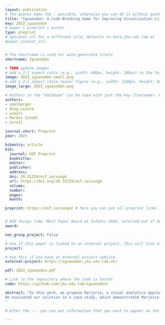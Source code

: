 ```yaml
---
layout: publication
# The quotes make the : possible, otherwise you can do it without quotes
title: "Iguanodon: A Code-Breaking Game for Improving Visualization Literacy"
key: 2023_iguanodon
# paper | preprint | poster
type: preprint
# optional url for a different site; defaults to data.jku-vds-lab.at
#paper_content_url: 


# The shortname is used for auto-generated titels
shortname: Iguanodon

# TODO update images
# add a 2:1 aspect ratio (e.g., width: 400px, height: 200px) to the folder /assets/images/papers/
image: 2023_iguanodon_small.png
# add a 2:1 aspect ratio teaser figure (e.g., width: 1200px, height: 600px) to the folder /assets/images/papers/
image_large: 2023_iguanodon.png

# Authors in the "database" can be used with just the key (lastname). Others can be written properly.
authors:
- adelberger
- Oleg Lesota
- eckelt
- Markus Schedl
- streit

journal-short: Preprint
year: 2023

bibentry: article
bib:
  journal: OSF Preprint
  booktitle: 
  editor: 
  publisher: 
  address: 
  doi: 10.31219/osf.io/xung4
  url: https://doi.org/10.31219/osf.io/xung4 
  volume: 
  number: 
  pages: 
  month:

preprint: https://osf.io/xung4/ # here you can put all preprint links (arxiv.org, osf.io,...)


# Add things like "Best Paper Award at InfoVis 2099, selected out of 4000 submissions"
award:

non_group_project: False

# Use if this paper is linked to an internal project. This will link to the project site
project: 

# Use this if you have an external project website
external-project: https://iguanodon.jku-vds-lab.at/

pdf: 2023_iguanodon.pdf

# Link to the repository where the code is hostet
code: https://github.com/jku-vds-lab/iguanodon/

abstract: "In this work, we propose Marjorie, a visual analytics approach to address the challenge of analyzing patients’ diabetes data during brief regular appointments with their diabetologists. Designed in consultation with diabetologists, Marjorie uses a combination of visual and algorithmic methods to support the exploration of patterns in the data. Patterns of interest include seasonal variations of the glucose profiles, and non-periodic patterns such as fluctuations around mealtimes or periods of hypoglycemia (i.e., glucose levels below the normal range). We introduce a unique representation of glucose data based on modified horizon graphs and hierarchical clustering of adjacent carbohydrate or insulin entries. Semantic zooming allows the exploration of patterns on different levels of temporal detail.
We evaluated our solution in a case study, which demonstrated Marjorie’s potential to provide valuable insights into therapy parameters and unfavorable eating habits, among others. The study results suggest that Marjorie effectively supports patients and diabetologists in the joint exploration of patterns in diabetes data, potentially enabling more informed treatment decisions.
"

# After the --- you can put information that you want to appear on the website using markdown formatting or HTML. A good example are acknowledgements, extra references, an erratum, etc.

---
```



